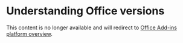 # Understanding Office versions

This content is no longer available and will redirect to [Office Add-ins platform overview](https://dev.office.com/docs/add-ins/overview/office-add-ins).
